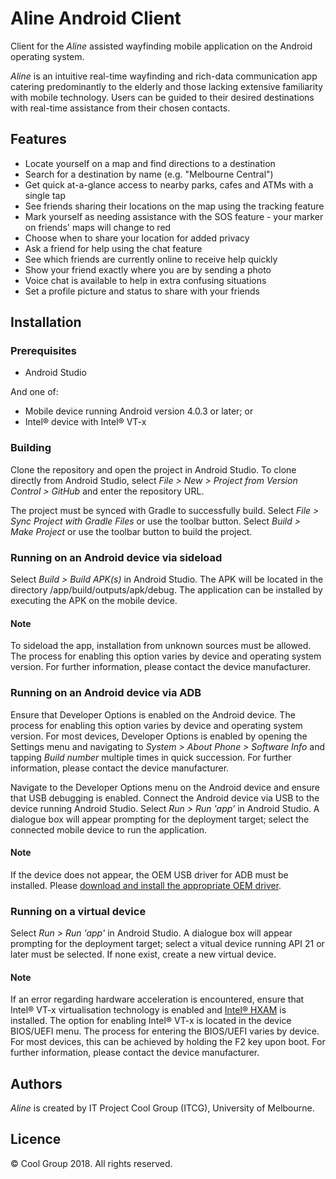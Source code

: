# Aline Android Client
Client for the *Aline* assisted wayfinding mobile application on the Android operating system. 

*Aline* is an intuitive real-time wayfinding and rich-data communication app catering predominantly to the elderly and those lacking extensive familiarity with mobile technology. 
Users can be guided to their desired destinations with real-time assistance from their chosen contacts.

## Features
* Locate yourself on a map and find directions to a destination
* Search for a destination by name (e.g. "Melbourne Central")
* Get quick at-a-glance access to nearby parks, cafes and ATMs with a single tap
* See friends sharing their locations on the map using the tracking feature
* Mark yourself as needing assistance with the SOS feature - your marker on friends' maps will change to red
* Choose when to share your location for added privacy
* Ask a friend for help using the chat feature
* See which friends are currently online to receive help quickly
* Show your friend exactly where you are by sending a photo
* Voice chat is available to help in extra confusing situations
* Set a profile picture and status to share with your friends

## Installation
### Prerequisites
* Android Studio

And one of:
* Mobile device running Android version 4.0.3 or later; or
* Intel® device with Intel® VT-x

### Building
Clone the repository and open the project in Android Studio. 
To clone directly from Android Studio, select *File > New > Project from Version Control > GitHub* and enter the repository URL.

The project must be synced with Gradle to successfully build. 
Select *File > Sync Project with Gradle Files* or use the toolbar button. 
Select *Build > Make Project* or use the toolbar button to build the project.

### Running on an Android device via sideload
Select *Build > Build APK(s)* in Android Studio. 
The APK will be located in the directory /app/build/outputs/apk/debug. 
The application can be installed by executing the APK on the mobile device.

#### Note 
To sideload the app, installation from unknown sources must be allowed. 
The process for enabling this option varies by device and operating system version. 
For further information, please contact the device manufacturer.

### Running on an Android device via ADB
Ensure that Developer Options is enabled on the Android device. 
The process for enabling this option varies by device and operating system version. 
For most devices, Developer Options is enabled by opening the Settings menu and navigating to *System > About Phone > Software Info* and tapping *Build number* multiple times in quick succession. 
For further information, please contact the device manufacturer.

Navigate to the Developer Options menu on the Android device and ensure that USB debugging is enabled. 
Connect the Android device via USB to the device running Android Studio. 
Select *Run > Run 'app'* in Android Studio. 
A dialogue box will appear prompting for the deployment target; select the connected mobile device to run the application.

#### Note
If the device does not appear, the OEM USB driver for ADB must be installed. 
Please [download and install the appropriate OEM driver](https://developer.android.com/studio/run/oem-usb#Drivers).

### Running on a virtual device
Select *Run > Run 'app'* in Android Studio. A dialogue box will appear prompting for the deployment target; select a vitual device running API 21 or later must be selected. 
If none exist, create a new virtual device.

#### Note
If an error regarding hardware acceleration is encountered, ensure that Intel® VT-x virtualisation technology is enabled and [Intel® HXAM](https://software.intel.com/en-us/articles/intel-hardware-accelerated-execution-manager-intel-haxm) is installed. 
The option for enabling Intel® VT-x is located in the device BIOS/UEFI menu. 
The process for entering the BIOS/UEFI varies by device. 
For most devices, this can be achieved by holding the F2 key upon boot. 
For further information, please contact the device manufacturer.

## Authors
*Aline* is created by IT Project Cool Group (ITCG), University of Melbourne.

## Licence
© Cool Group 2018. All rights reserved.
